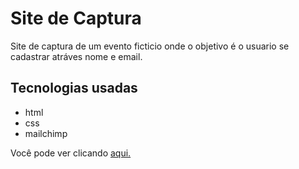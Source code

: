 # Site de Captura

Site de captura de um evento ficticio onde o objetivo é o usuario se cadastrar atráves nome e email. 

## Tecnologias usadas
- html
- css 
- mailchimp

Você pode ver clicando [aqui.](https://alexandrekosh.github.io/Site-de-Captura/)